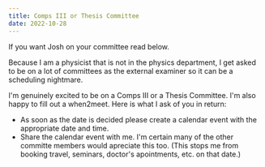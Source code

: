 ```yaml
---
title: Comps III or Thesis Committee
date: 2022-10-28
---
```


If you want Josh on your committee read below.
<!--more-->



Because I am a physicist that is not in the physics department, I get asked to be on a lot of committees as the external examiner so it can be a scheduling nightmare.

I'm genuinely excited to be on a Comps III or a Thesis Committee. I'm also happy to fill out a when2meet. Here is what I ask of you in return:
- As soon as the date is decided please create a calendar event with the appropriate date and time. 
- Share the calendar event with me. I'm certain many of the other committe members would apreciate this too. (This stops me from booking travel, seminars, doctor's apointments, etc. on that date.)




